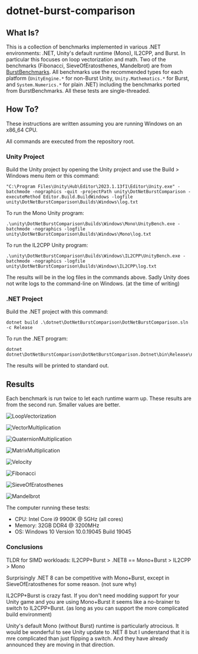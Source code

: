 # dotnet-burst-comparison

## What Is?

This is a collection of benchmarks implemented in various .NET environments: .NET, Unity's default runtime (Mono), IL2CPP, and Burst. In particular this focuses on loop vectorization and math. Two of the benchmarks (Fibonacci, SieveOfEratosthenes, Mandelbrot) are from [BurstBenchmarks](https://github.com/nxrighthere/BurstBenchmarks). All benchmarks use the recommended types for each platform (`UnityEngine.*` for non-Burst Unity, `Unity.Mathematics.*` for Burst, and `System.Numerics.*` for plain .NET) including the benchmarks ported from BurstBenchmarks. All these tests are single-threaded.

## How To?

These instructions are written assuming you are running Windows on an x86_64 CPU.

All commands are executed from the repository root.

### Unity Project

Build the Unity project by opening the Unity project and use the Build > Windows menu item or this command:

```
"C:\Program Files\Unity\Hub\Editor\2023.1.13f1\Editor\Unity.exe" -batchmode -nographics -quit -projectPath unity\DotNetBurstComparison -executeMethod Editor.Build.BuildWindows -logfile unity\DotNetBurstComparison\Builds\Windows\log.txt
```

To run the Mono Unity program:

```
.\unity\DotNetBurstComparison\Builds\Windows\Mono\UnityBench.exe -batchmode -nographics -logfile unity\DotNetBurstComparison\Builds\Windows\Mono\log.txt
```

To run the IL2CPP Unity program:

```
.\unity\DotNetBurstComparison\Builds\Windows\IL2CPP\UnityBench.exe -batchmode -nographics -logfile unity\DotNetBurstComparison\Builds\Windows\IL2CPP\log.txt
```

The results will be in the log files in the commands above. Sadly Unity does not write logs to the command-line on Windows. (at the time of writing)

### .NET Project

Build the .NET project with this command:

```
dotnet build .\dotnet\DotNetBurstComparison\DotNetBurstComparison.sln -c Release
```

To run the .NET program:

```
dotnet dotnet\DotNetBurstComparison\DotNetBurstComparison.Dotnet\bin\Release\net8.0\DotNetBurstComparison.Dotnet.dll
```

The results will be printed to standard out.

## Results

Each benchmark is run twice to let each runtime warm up. These results are from the second run. Smaller values are better.

![LoopVectorization](images/LoopVectorization.png)

![VectorMultiplication](images/VectorMultiplication.png)

![QuaternionMultiplication](images/QuaternionMultiplication.png)

![MatrixMultiplication](images/MatrixMultiplication.png)

![Velocity](images/Velocity.png)

![Fibonacci](images/Fibonacci.png)

![SieveOfEratosthenes](images/SieveOfEratosthenes.png)

![Mandelbrot](images/Mandelbrot.png)

The computer running these tests:
* CPU: Intel Core i9 9900K @ 5GHz (all cores)
* Memory: 32GB DDR4 @ 3200MHz
* OS: Windows 10 Version 10.0.19045 Build 19045

### Conclusions

TLDR for SIMD workloads: IL2CPP+Burst > .NET8 == Mono+Burst > IL2CPP > Mono

Surprisingly .NET 8 can be competitive with Mono+Burst, except in SieveOfEratosthenes for some reason. (not sure why)

IL2CPP+Burst is crazy fast. If you don't need modding support for your Unity game and you are using Mono+Burst it seems like a no-brainer to switch to IL2CPP+Burst. (as long as you can support the more complicated build environment)

Unity's default Mono (without Burst) runtime is particularly atrocious. It would be wonderful to see Unity update to .NET 8 but I understand that it is mre complicated than just flipping a switch. And they have already announced they are moving in that direction.
